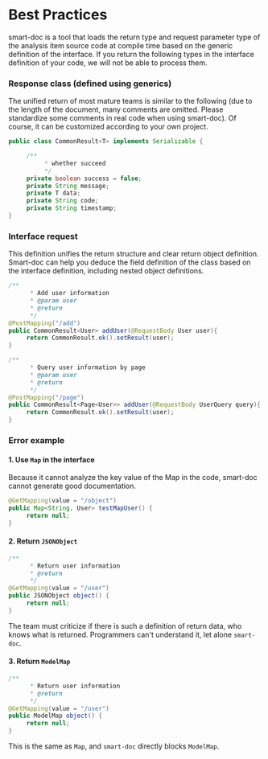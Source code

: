 # Best Practices

smart-doc is a tool that loads the return type and request parameter type of the analysis item source code at compile time based on the generic definition of the interface. If you return the following types in the interface definition of your code, we will not be able to process them.

### Response class (defined using generics)
The unified return of most mature teams is similar to the following (due to the length of the document, many comments are omitted. Please standardize some comments in real code when using smart-doc). Of course, it can be customized according to your own project.
```java
public class CommonResult<T> implements Serializable {

     /**
          * whether succeed
          */
     private boolean success = false;
     private String message;
     private T data;
     private String code;
     private String timestamp;
}

```


### Interface request
This definition unifies the return structure and clear return object definition. Smart-doc can help you deduce the field definition of the class based on the interface definition, including nested object definitions.
```java
/**
      * Add user information
      * @param user
      * @return
      */
@PostMapping("/add")
public CommonResult<User> addUser(@RequestBody User user){
     return CommonResult.ok().setResult(user);
}

/**
      * Query user information by page
      * @param user
      * @return
      */
@PostMapping("/page")
public CommonResult<Page<User>> addUser(@RequestBody UserQuery query){
     return CommonResult.ok().setResult(user);
}
```

### Error example
#### 1. Use `Map` in the interface
Because it cannot analyze the key value of the Map in the code, smart-doc cannot generate good documentation.

```java
@GetMapping(value = "/object")
public Map<String, User> testMapUser() {
     return null;
}
```

#### 2. Return `JSONObject`

```java
/**
      * Return user information
      * @return
      */
@GetMapping(value = "/user")
public JSONObject object() {
     return null;
}
```
The team must criticize if there is such a definition of return data, who knows what is returned. Programmers can't understand it, let alone `smart-doc`.

#### 3. Return `ModelMap`
 
```java
/**
      * Return user information
      * @return
      */
@GetMapping(value = "/user")
public ModelMap object() {
     return null;
}

```
This is the same as `Map`, and `smart-doc` directly blocks `ModelMap`.